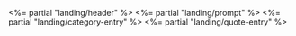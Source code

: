 ---
---
<%= partial "landing/header" %>
<%= partial "landing/prompt" %>
<%= partial "landing/category-entry" %>
<%= partial "landing/quote-entry" %>